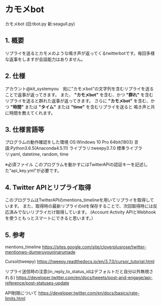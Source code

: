 # カモメbot
カモメbot (旧:tbot.py 新:seagull.py)

## 1. 概要
リプライを送るとカモメのような鳴き声が返ってくるtwitterbotです。毎回多様な返事をしますが会話能力はありません。

## 2. 仕様
アカウント@kit_systemyou　宛に"カモメbot"の文字列を含むリプライを送ることで返事が返ってきます。
また、 **"カモメbot"** を含む、かつ **"群れ"** を含むリプライを送ると群れた返事が返ってきます。
さらに **"カモメbot"** を含む、かつ **"時間"** または **"タイム"** または **"time"** を含むリプライを送ると
鳴き声と共に時間を教えてくれます。

## 3. 仕様言語等
プログラムの動作確認をした環境
OS:Windows 10 Pro 64bit(1803)
言語:Python3.6.5(Anaconda4.5.11)
ライブラリ:tweepy3.7.0
標準ライブラリ:yaml, datetime, random, time

※必須ファイル
このプログラムを動かすにはTwitterAPIの認証キーを記述した"api_key.yml"が必要です。

## 4. Twitter APIとリプライ取得
このプログラムはTwitterAPIのmentions_timelineを用いてリプライを取得しています。
また、取得時の最新リプライのidを保存することで、次回取得時には反応済みでないリプライだけ取得しています。
(Account Activity APIとWebhookを使うともっとスマートにできると思います。）

## 5. 参考

mentions_timeline
https://sites.google.com/site/cloverplusrose/twitter-mentionwo-dumeruyouninarumade

Cursol(tweepy)
https://tweepy.readthedocs.io/en/3.7.0/cursor_tutorial.html

リプライ送信時の注意(in_reply_to_status_idはデフォルトだと自分以外無視される)
https://developer.twitter.com/en/docs/tweets/post-and-engage/api-reference/post-statuses-update

API制限について
https://developer.twitter.com/en/docs/basics/rate-limits.html
